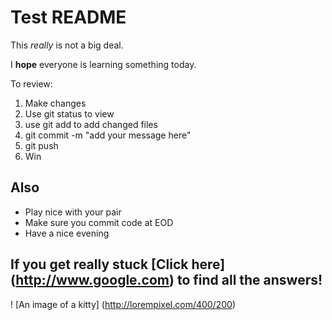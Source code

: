 # Test README

This _really_ is not a big deal.

I **hope** everyone is learning something today.

To review:

1. Make changes
2. Use git status to view
3. use git add to add changed files
4. git commit -m "add your message here"
5. git push
6. Win

## Also

* Play nice with your pair
* Make sure you commit code at EOD
* Have a nice evening

## If you get really stuck [Click here] (http://www.google.com) to find all the answers!

! [An image of a kitty] (http://lorempixel.com/400/200)
